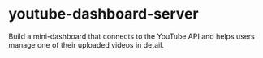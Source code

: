 # youtube-dashboard-server

Build a mini-dashboard that connects to the YouTube API and helps users manage one of their uploaded videos in detail.
